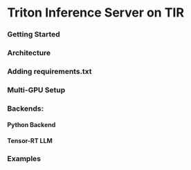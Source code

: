# Triton Inference Server on TIR


### Getting Started 

### Architecture 

### Adding requirements.txt 

### Multi-GPU Setup 

### Backends:

#### Python Backend

#### Tensor-RT LLM 


### Examples
